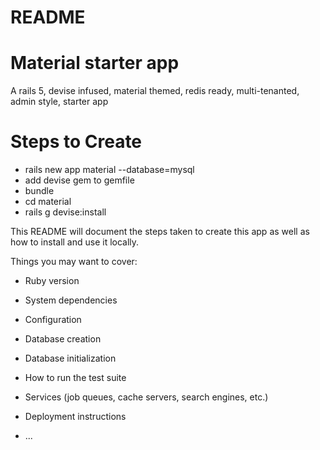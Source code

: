 # README

# Material starter app
A rails 5, devise infused, material themed, redis ready, multi-tenanted, admin style, starter app

# Steps to Create
* rails new app material --database=mysql
* add devise gem to gemfile
* bundle
* cd material
* rails g devise:install






This README will document the steps taken to create this app
as well as how to install and use it locally.


Things you may want to cover:

* Ruby version

* System dependencies

* Configuration

* Database creation

* Database initialization

* How to run the test suite

* Services (job queues, cache servers, search engines, etc.)

* Deployment instructions

* ...
